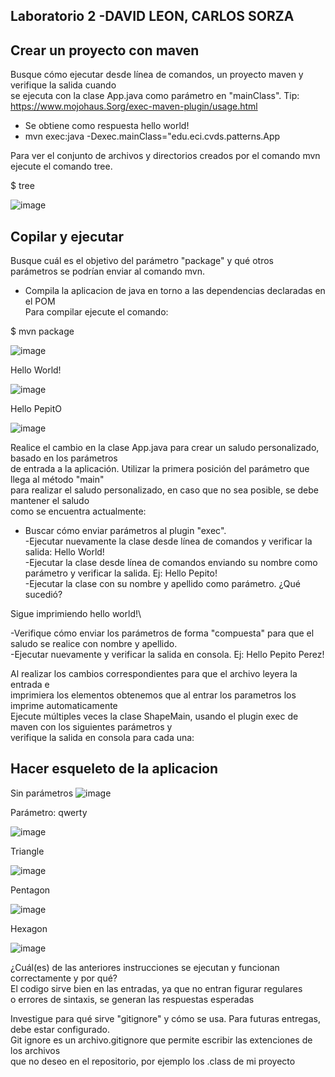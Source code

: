 ## Laboratorio 2 -DAVID LEON, CARLOS SORZA
## Crear un proyecto con maven

Busque cómo ejecutar desde línea de comandos, un proyecto maven y verifique la salida cuando\
se ejecuta con la clase App.java como parámetro en "mainClass".
Tip: https://www.mojohaus.Sorg/exec-maven-plugin/usage.html
- Se obtiene como respuesta hello world!
- mvn exec:java -Dexec.mainClass="edu.eci.cvds.patterns.App


Para ver el conjunto de archivos y directorios creados por el comando mvn ejecute el comando tree.

$ tree

![image](https://user-images.githubusercontent.com/78982514/152186996-b3df3045-4764-49f1-82a1-4474bb5ad7e0.png)

## Copilar y ejecutar

Busque cuál es el objetivo del parámetro "package" y qué otros\
parámetros se podrían enviar al comando mvn.
- Compila la aplicacion de java en torno a las dependencias declaradas en el POM\
Para compilar ejecute el comando:

$ mvn package

![image](https://user-images.githubusercontent.com/78982514/152187291-7859d48f-2738-4845-aacf-059577ffa4f2.png)

Hello World!

![image](https://user-images.githubusercontent.com/78982514/152187470-3b0a8eb1-b6e6-4f2a-a2b4-160dd65138c7.png)

Hello PepitO

![image](https://user-images.githubusercontent.com/78982514/152187793-553e40b1-902e-4da9-aea9-4a8ab6306e2c.png)


Realice el cambio en la clase App.java para crear un saludo personalizado, basado en los parámetros\
de entrada a la aplicación. Utilizar la primera posición del parámetro que llega al método "main" \
para realizar el saludo personalizado, en caso que no sea posible, se debe mantener el saludo \
como se encuentra actualmente:

- Buscar cómo enviar parámetros al plugin "exec".\
-Ejecutar nuevamente la clase desde línea de comandos y verificar la salida: Hello World!\
-Ejecutar la clase desde línea de comandos enviando su nombre como parámetro y verificar la salida. Ej: Hello Pepito!\
-Ejecutar la clase con su nombre y apellido como parámetro. ¿Qué sucedió?

Sigue imprimiendo hello world!\

-Verifique cómo enviar los parámetros de forma "compuesta" para que el saludo se realice con nombre y apellido.\
-Ejecutar nuevamente y verificar la salida en consola. Ej: Hello Pepito Perez!

Al realizar los cambios correspondientes para que el archivo leyera la entrada e\
imprimiera los elementos obtenemos que al entrar los parametros los imprime automaticamente\
Ejecute múltiples veces la clase ShapeMain, usando el plugin exec de maven con los siguientes parámetros y \
verifique la salida en consola para cada una:



## Hacer esqueleto de la aplicacion 
Sin parámetros 
![image](https://user-images.githubusercontent.com/78982514/152190450-365d1781-5811-4b8d-96d8-9753d3b6ef3d.png)

Parámetro: qwerty

![image](https://user-images.githubusercontent.com/78982514/152190555-52971885-e597-4539-aba9-0f0358462fa7.png)

Triangle 

![image](https://user-images.githubusercontent.com/78982514/152190648-ce9b9e0e-c8f4-4a31-979e-0ec0fcec4ccf.png)

Pentagon

![image](https://user-images.githubusercontent.com/78982514/152190811-a1f145a6-242c-4c19-b475-5a6743a4185d.png)

Hexagon

![image](https://user-images.githubusercontent.com/78982514/152190868-3974ed0e-d19a-4ba8-b8f9-dd881c7bd3f9.png)

¿Cuál(es) de las anteriores instrucciones se ejecutan y funcionan correctamente y por qué?\
El codigo sirve bien en las entradas, ya que no entran figurar regulares\
o errores de sintaxis, se generan las respuestas esperadas

Investigue para qué sirve "gitignore" y cómo se usa. Para futuras entregas, debe estar configurado.\
Git ignore es un archivo.gitignore que permite escribir las extenciones de los archivos\
que no deseo en el repositorio, por ejemplo los .class de mi proyecto
